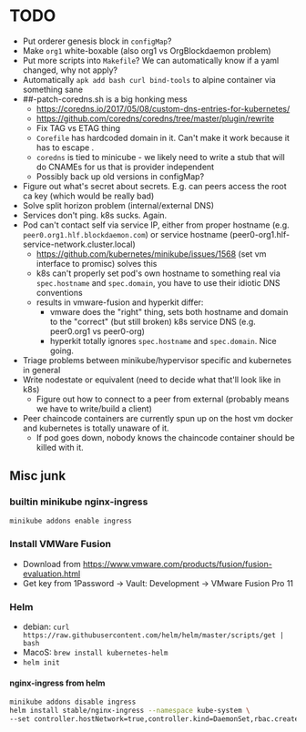 # TODO

* Put orderer genesis block in `configMap`?
* Make `org1` white-boxable (also org1 vs OrgBlockdaemon problem)
* Put more scripts into `Makefile`? We can automatically know if a yaml changed, why not apply?
* Automatically `apk add bash curl bind-tools` to alpine container via something sane
* ##-patch-coredns.sh is a big honking mess
  * <https://coredns.io/2017/05/08/custom-dns-entries-for-kubernetes/>
  * <https://github.com/coredns/coredns/tree/master/plugin/rewrite>
  * Fix TAG vs ETAG thing
  * `Corefile` has hardcoded domain in it. Can't make it work because it has to escape \.
  * `coredns` is tied to minicube - we likely need to write a stub that will do CNAMEs for us that is provider independent
  * Possibly back up old versions in configMap?
* Figure out what's secret about secrets. E.g. can peers access the root ca key (which would be really bad)
* Solve split horizon problem (internal/external DNS)
* Services don't ping. k8s sucks. Again.
* Pod can't contact self via service IP, either from proper hostname (e.g. `peer0.org1.hlf.blockdaemon.com`) or service hostname (peer0-org1.hlf-service-network.cluster.local)
  * <https://github.com/kubernetes/minikube/issues/1568> (set vm interface to promisc) solves this
  * k8s can't properly set pod's own hostname to something real via `spec.hostname` and `spec.domain`, you have to use their idiotic DNS conventions
  * results in vmware-fusion and hyperkit differ:
    * vmware does the "right" thing, sets both hostname and domain to the "correct" (but still broken) k8s service DNS (e.g. peer0.org1 vs peer0-org)
    * hyperkit totally ignores `spec.hostname` and `spec.domain`. Nice going.
* Triage problems between minikube/hypervisor specific and kubernetes in general
* Write nodestate or equivalent (need to decide what that'll look like in k8s)
  * Figure out how to connect to a peer from external (probably means we have to write/build a client)
* Peer chaincode containers are currently spun up on the host vm docker and kubernetes is totally unaware of it.
  * If pod goes down, nobody knows the chaincode container should be killed with it.

## Misc junk

### builtin minikube nginx-ingress

```bash
minikube addons enable ingress
```

### Install VMWare Fusion

* Download from <https://www.vmware.com/products/fusion/fusion-evaluation.html>
* Get key from 1Password -> Vault: Development -> VMware Fusion Pro 11

### Helm

* debian: `curl https://raw.githubusercontent.com/helm/helm/master/scripts/get | bash`
* MacoS: `brew install kubernetes-helm`
* `helm init`

#### nginx-ingress from helm

```bash
minikube addons disable ingress
helm install stable/nginx-ingress --namespace kube-system \
--set controller.hostNetwork=true,controller.kind=DaemonSet,rbac.create=true
```
